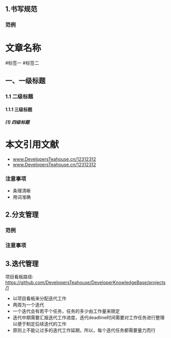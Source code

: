 
## 1.书写规范
### 范例

# 文章名称
#标签一 #标签二

## 一、一级标题
### 1.1 二级标题
#### 1.1.1 三级标题
##### (1) 四级标题

# 本文引用文献
- www.DevelopersTeahouse.cn/12312312
- www.DevelopersTeahouse.cn/12312312

### 注意事项
- 条理清晰
- 用词准确

## 2.分支管理

### 范例

### 注意事项


## 3.迭代管理
项目看板路径: https://github.com/DevelopersTeahouse/DeveloperKnowledgeBase/projects/1
- 以项目看板来分配迭代工作
- 两周为一个迭代
- 一个迭代会有若干个任务，任务的多少由工作量来限定
- 迭代中期需要汇报迭代工作进度，迭代deadline时间需要对工作任务进行整理以便于制定后续迭代的工作
- 原则上不能让过多的迭代工作延期，所以，每个迭代任务都需要量力而行
